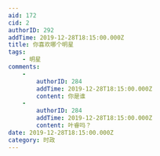 ```yaml
---
aid: 172
cid: 2
authorID: 292
addTime: 2019-12-28T18:15:00.000Z
title: 你喜欢哪个明星
tags:
    - 明星
comments:
    -
        authorID: 284
        addTime: 2019-12-28T18:15:00.000Z
        content: 你是谁
    -
        authorID: 284
        addTime: 2019-12-28T18:15:00.000Z
        content: 叶睿吗？
date: 2019-12-28T18:15:00.000Z
category: 时政
---
```



